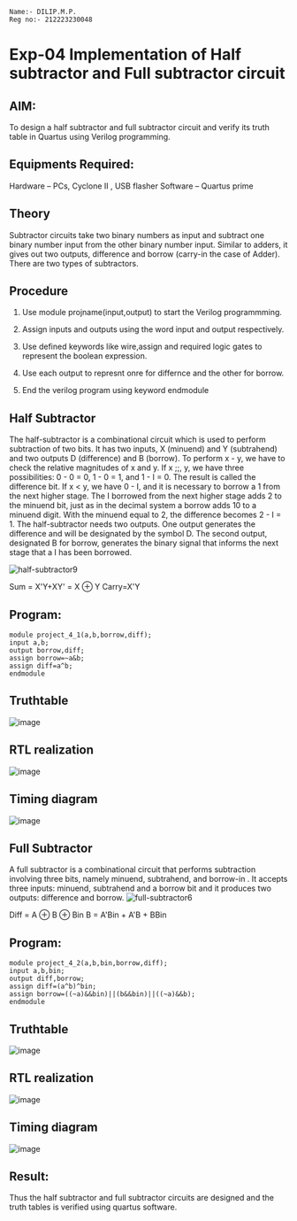 ```
Name:- DILIP.M.P.
Reg no:- 212223230048
```
# Exp-04 Implementation of Half subtractor and Full subtractor circuit
## AIM:
To design a half subtractor and full subtractor circuit and verify its truth table in Quartus using Verilog programming.

## Equipments Required:
   Hardware – PCs, Cyclone II , USB flasher
   Software – Quartus prime
   
## Theory
Subtractor circuits take two binary numbers as input and subtract one binary number input from the other binary number input. Similar to adders, it gives out two outputs, difference and borrow (carry-in the case of Adder). There are two types of subtractors.

## Procedure

1.  Use module projname(input,output) to start the Verilog programmming.

2.  Assign inputs and outputs using the word input and output respectively.

3.  Use defined keywords like wire,assign and required logic gates to represent the boolean expression.

4.  Use each output to represnt onre for differnce and the other for borrow.

5.  End the verilog program using keyword endmodule

## Half Subtractor
The half-subtractor is a combinational circuit which is used to perform subtraction of two bits.
It has two inputs, X (minuend) and Y (subtrahend) and two outputs D (difference) and B (borrow). 
To perform x - y, we have to check the relative magnitudes of x and y. If x ;;, y, we have three possibilities: 0 - 0 = 0, 1 - 0 = 1, and 1 - I = 0. 
The result is called the difference bit. If x < y, we have 0 - I, and it is necessary to borrow a 1 from the next higher stage. 
The I borrowed from the next higher stage adds 2 to the minuend bit, just as in the decimal system a borrow adds 10 to a minuend digit. With the minuend equal to 2, the difference becomes 2 - I = 1. 
The half-subtractor needs two outputs. One output generates the difference and will be designated by the symbol D. 
The second output, designated B for borrow, generates the binary signal that informs the next stage that a I has been borrowed.

![half-subtractor9](https://user-images.githubusercontent.com/36288975/166112538-58c3bc7c-ee5d-4e6a-ac8d-8e8328efe27a.png)


Sum = X'Y+XY' = X ⊕ Y
Carry=X'Y

## Program:
```
module project_4_1(a,b,borrow,diff);
input a,b;
output borrow,diff;
assign borrow=~a&b;
assign diff=a^b;
endmodule
```

## Truthtable
![image](https://github.com/DilipDofy/Experiment--03-Half-Subtractor-and-Full-subtractor/assets/147223497/5c4e7a65-ce92-4ab9-813b-fca0e5803526)


##  RTL realization
![image](https://github.com/DilipDofy/Experiment--03-Half-Subtractor-and-Full-subtractor/assets/147223497/b00290e4-f7de-41b6-a83b-222d5849a0b8)


## Timing diagram 
![image](https://github.com/DilipDofy/Experiment--03-Half-Subtractor-and-Full-subtractor/assets/147223497/54150985-c4d4-4635-ad0a-4d980c20bde2)



## Full Subtractor
A full subtractor is a combinational circuit that performs subtraction involving three bits, namely minuend, subtrahend, and borrow-in . 
It accepts three inputs: minuend, subtrahend and a borrow bit and it produces two outputs: difference and borrow. 
![full-subtractor6](https://user-images.githubusercontent.com/36288975/166112541-24c68359-3de8-4674-ae22-8272ffc385ed.png)


Diff = A ⊕ B ⊕ Bin B = A'Bin + A'B + BBin

## Program:
```
module project_4_2(a,b,bin,borrow,diff);
input a,b,bin;
output diff,borrow;
assign diff=(a^b)^bin;
assign borrow=((~a)&&bin)||(b&&bin)||((~a)&&b);
endmodule
```

## Truthtable
![image](https://github.com/DilipDofy/Experiment--03-Half-Subtractor-and-Full-subtractor/assets/147223497/29358a9c-0b6c-4009-a96a-78a4e753b306)


##  RTL realization
![image](https://github.com/DilipDofy/Experiment--03-Half-Subtractor-and-Full-subtractor/assets/147223497/3674bf3c-3db2-45ba-8864-59f27f21a055)


## Timing diagram 
![image](https://github.com/DilipDofy/Experiment--03-Half-Subtractor-and-Full-subtractor/assets/147223497/4283b466-527a-490c-abb5-85982018db7f)


## Result:
Thus the half subtractor and full subtractor circuits are designed and the truth tables is verified using quartus software.

